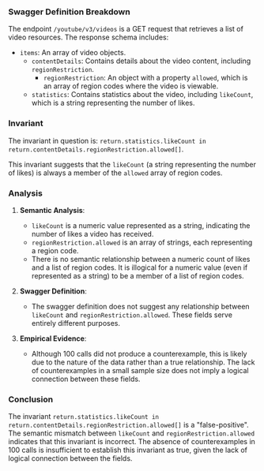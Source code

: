 ### Swagger Definition Breakdown

The endpoint `/youtube/v3/videos` is a GET request that retrieves a list of video resources. The response schema includes:
- `items`: An array of video objects.
  - `contentDetails`: Contains details about the video content, including `regionRestriction`.
    - `regionRestriction`: An object with a property `allowed`, which is an array of region codes where the video is viewable.
  - `statistics`: Contains statistics about the video, including `likeCount`, which is a string representing the number of likes.

### Invariant

The invariant in question is: `return.statistics.likeCount in return.contentDetails.regionRestriction.allowed[]`.

This invariant suggests that the `likeCount` (a string representing the number of likes) is always a member of the `allowed` array of region codes.

### Analysis

1. **Semantic Analysis**:
   - `likeCount` is a numeric value represented as a string, indicating the number of likes a video has received.
   - `regionRestriction.allowed` is an array of strings, each representing a region code.
   - There is no semantic relationship between a numeric count of likes and a list of region codes. It is illogical for a numeric value (even if represented as a string) to be a member of a list of region codes.

2. **Swagger Definition**:
   - The swagger definition does not suggest any relationship between `likeCount` and `regionRestriction.allowed`. These fields serve entirely different purposes.

3. **Empirical Evidence**:
   - Although 100 calls did not produce a counterexample, this is likely due to the nature of the data rather than a true relationship. The lack of counterexamples in a small sample size does not imply a logical connection between these fields.

### Conclusion

The invariant `return.statistics.likeCount in return.contentDetails.regionRestriction.allowed[]` is a "false-positive". The semantic mismatch between `likeCount` and `regionRestriction.allowed` indicates that this invariant is incorrect. The absence of counterexamples in 100 calls is insufficient to establish this invariant as true, given the lack of logical connection between the fields.
